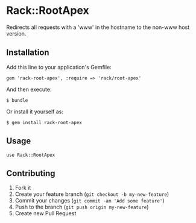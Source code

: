 # Rack::RootApex
Redirects all requests with a 'www' in the hostname to the non-www host version.

## Installation
Add this line to your application's Gemfile:

    gem 'rack-root-apex', :require => 'rack/root-apex'

And then execute:

    $ bundle

Or install it yourself as:

    $ gem install rack-root-apex

## Usage

    use Rack::RootApex

## Contributing
1. Fork it
2. Create your feature branch (`git checkout -b my-new-feature`)
3. Commit your changes (`git commit -am 'Add some feature'`)
4. Push to the branch (`git push origin my-new-feature`)
5. Create new Pull Request

